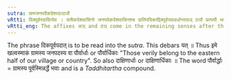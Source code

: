 ```yaml
---
sutra: ग्रामजनपदैकदेशादञ्ठञौ
vRtti: दिक्पूर्वपदादित्येव । ग्रामैकदेशवाचिनो जनपदेकदेशवाचिनश्च प्रातिपदिकाद्दिक्पूर्वपदादर्धान्तादञ् ठञौ प्रत्ययौ भवतः शैषिकौ यतापवादौ ॥
vRtti_eng: The affixes अञ् and ठञ् come in the remaining senses after the word \"_ardha_\", preceded by a word denoting direction, when a particular portion of a village or an inhabited country is meant.
---
```

The phrase दिकपूर्वपदात् is to be read into the _sutra_. This debars यत् ॥ Thus इमे खल्वस्माकं ग्रामस्य जनपदस्य वा पौर्वार्धाः or पौर्वार्धिकाः "Those verily belong to the eastern half of our village or country". So also दाक्षिणार्धाः or दाक्षिणार्धिकाः ॥ The word पौर्वार्द्धाः = ग्रामस्य पूर्वस्मिन्नर्द्धे भवाः and is a _Taddhitartha_ compound.
